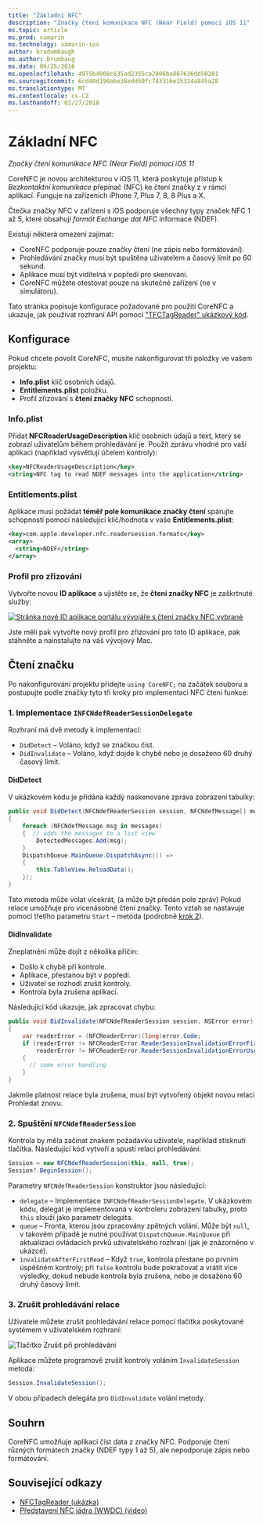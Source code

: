 ```yaml
---
title: "Základní NFC"
description: "Značky čtení komunikace NFC (Near Field) pomocí iOS 11"
ms.topic: article
ms.prod: xamarin
ms.technology: xamarin-ios
author: bradumbaugh
ms.author: brumbaug
ms.date: 09/25/2016
ms.openlocfilehash: 4975b4008c635ad2355ca2806ba867636dd50201
ms.sourcegitcommit: 6cd40d190abe38edd50fc74331be15324a845a28
ms.translationtype: MT
ms.contentlocale: cs-CZ
ms.lasthandoff: 02/27/2018
---
```

# <a name="core-nfc"></a>Základní NFC

_Značky čtení komunikace NFC (Near Field) pomocí iOS 11_

CoreNFC je novou architekturou v iOS 11, která poskytuje přístup k _Bezkontaktní komunikace_ přepínač (NFC) ke čtení značky z v rámci aplikací. Funguje na zařízeních iPhone 7, Plus 7, 8, 8 Plus a X.

Čtečka značky NFC v zařízení s iOS podporuje všechny typy značek NFC 1 až 5, které obsahují _formát Exchange dat NFC_ informace (NDEF).

Existují některá omezení zajímat:

- CoreNFC podporuje pouze značky čtení (ne zápis nebo formátování).
- Prohledávání značky musí být spuštěna uživatelem a časový limit po 60 sekund.
- Aplikace musí být viditelná v popředí pro skenování.
- CoreNFC můžete otestovat pouze na skutečné zařízení (ne v simulátoru).

Tato stránka popisuje konfigurace požadované pro použití CoreNFC a ukazuje, jak používat rozhraní API pomocí ["TFCTagReader" ukázkový kód](https://developer.xamarin.com/samples/monotouch/ios11/NFCTagReader/).

## <a name="configuration"></a>Konfigurace

Pokud chcete povolit CoreNFC, musíte nakonfigurovat tři položky ve vašem projektu:

- **Info.plist** klíč osobních údajů.
- **Entitlements.plist** položku.
- Profil zřizování s **čtení značky NFC** schopností.

### <a name="infoplist"></a>Info.plist

Přidat **NFCReaderUsageDescription** klíč osobních údajů a text, který se zobrazí uživatelům během prohledávání je. Použít zprávu vhodné pro vaši aplikaci (například vysvětlují účelem kontroly):

```xml
<key>NFCReaderUsageDescription</key>
<string>NFC tag to read NDEF messages into the application</string>
```

### <a name="entitlementsplist"></a>Entitlements.plist

Aplikace musí požádat **téměř pole komunikace značky čtení** spárujte schopností pomocí následující klíč/hodnota v vaše **Entitlements.plist**:

```xml
<key>com.apple.developer.nfc.readersession.formats</key>
<array>
  <string>NDEF</string>
</array>
```

### <a name="provisioning-profile"></a>Profil pro zřizování

Vytvořte novou **ID aplikace** a ujistěte se, že **čtení značky NFC** je zaškrtnuté služby:

[ ![Stránka nové ID aplikace portálu vývojáře s čtení značky NFC vybrané](corenfc-images/app-services-nfc-sml.png)](corenfc-images/app-services-nfc.png)

Jste měli pak vytvořte nový profil pro zřizování pro toto ID aplikace, pak stáhněte a nainstalujte na váš vývojový Mac.

## <a name="reading-a-tag"></a>Čtení značku

Po nakonfigurování projektu přidejte `using CoreNFC;` na začátek souboru a postupujte podle značky tyto tři kroky pro implementaci NFC čtení funkce:

### <a name="1-implement-infcndefreadersessiondelegate"></a>1. Implementace `INFCNdefReaderSessionDelegate`

Rozhraní má dvě metody k implementaci:

- `DidDetect` – Voláno, když se značkou číst.
- `DidInvalidate` – Voláno, když dojde k chybě nebo je dosaženo 60 druhý časový limit.

#### <a name="diddetect"></a>DidDetect

V ukázkovém kódu je přidána každý naskenované zpráva zobrazení tabulky:

```csharp
public void DidDetect(NFCNdefReaderSession session, NFCNdefMessage[] messages)
{
    foreach (NFCNdefMessage msg in messages)
    {  // adds the messages to a list view
        DetectedMessages.Add(msg);
    }
    DispatchQueue.MainQueue.DispatchAsync(() =>
    {
        this.TableView.ReloadData();
    });
}
```

Tato metoda může volat vícekrát, (a může být předán pole zpráv) Pokud relace umožňuje pro vícenásobné čtení značky. Tento vztah se nastavuje pomocí třetího parametru `Start` – metoda (podrobně [krok 2](#step2)).

#### <a name="didinvalidate"></a>DidInvalidate

Zneplatnění může dojít z několika příčin:

- Došlo k chybě při kontrole.
- Aplikace, přestanou být v popředí.
- Uživatel se rozhodl zrušit kontroly.
- Kontrola byla zrušena aplikací.

Následující kód ukazuje, jak zpracovat chybu:

```csharp
public void DidInvalidate(NFCNdefReaderSession session, NSError error)
{
    var readerError = (NFCReaderError)(long)error.Code;
    if (readerError != NFCReaderError.ReaderSessionInvalidationErrorFirstNDEFTagRead &&
        readerError != NFCReaderError.ReaderSessionInvalidationErrorUserCanceled)
    {
      // some error handling
    }
}
```

Jakmile platnost relace byla zrušena, musí být vytvořený objekt novou relaci Prohledat znovu.

<a name="step2" />

### <a name="2-start-an-nfcndefreadersession"></a>2. Spuštění `NFCNdefReaderSession`

Kontrola by měla začínat znakem požadavku uživatele, například stisknutí tlačítka.
Následující kód vytvoří a spustí relaci prohledávání:

```csharp
Session = new NFCNdefReaderSession(this, null, true);
Session?.BeginSession();
```

Parametry `NFCNdefReaderSession` konstruktor jsou následující:

- `delegate` – Implementace `INFCNdefReaderSessionDelegate`. V ukázkovém kódu, delegát je implementovaná v kontroleru zobrazení tabulky, proto `this` slouží jako parametr delegáta.
- `queue` – Fronta, kterou jsou zpracovány zpětných volání. Může být `null`, v takovém případě je nutné používat `DispatchQueue.MainQueue` při aktualizaci ovládacích prvků uživatelského rozhraní (jak je znázorněno v ukázce).
- `invalidateAfterFirstRead` – Když `true`, kontrola přestane po prvním úspěšném kontroly; při `false` kontrolu bude pokračovat a vrátit více výsledky, dokud nebude kontrola byla zrušena, nebo je dosaženo 60 druhý časový limit.


### <a name="3-cancel-the-scanning-session"></a>3. Zrušit prohledávání relace

Uživatele můžete zrušit prohledávání relace pomocí tlačítka poskytované systémem v uživatelském rozhraní:

![Tlačítko Zrušit při prohledávání](corenfc-images/scan-cancel-sml.png)

Aplikace můžete programově zrušit kontroly voláním `InvalidateSession` metoda:

```csharp
Session.InvalidateSession();
```

V obou případech delegáta pro `DidInvalidate` volání metody.

## <a name="summary"></a>Souhrn

CoreNFC umožňuje aplikaci číst data z značky NFC. Podporuje čtení různých formátech značky (NDEF typy 1 až 5), ale nepodporuje zápis nebo formátování.


## <a name="related-links"></a>Související odkazy

- [NFCTagReader (ukázka)](https://developer.xamarin.com/samples/monotouch/ios11/NFCTagReader/)
- [Představení NFC jádra (WWDC) (video)](https://developer.apple.com/videos/play/wwdc2017/718/)
